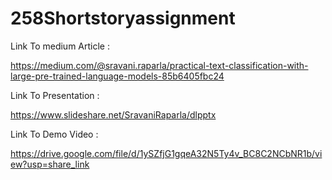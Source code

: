 # 258Shortstoryassignment

Link To medium Article :

https://medium.com/@sravani.raparla/practical-text-classification-with-large-pre-trained-language-models-85b6405fbc24

Link To Presentation :

https://www.slideshare.net/SravaniRaparla/dlpptx

Link To Demo Video :

https://drive.google.com/file/d/1ySZfjG1gqeA32N5Ty4v_BC8C2NCbNR1b/view?usp=share_link
